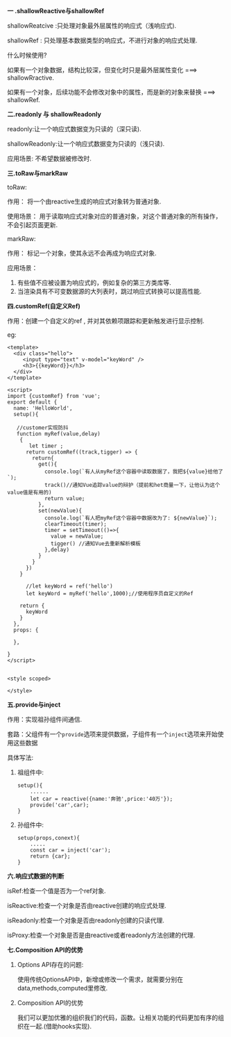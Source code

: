 **一 .shallowReactive与shallowRef**

shallowReatcive :只处理对象最外层属性的响应式（浅响应式).

shallowRef : 只处理基本数据类型的响应式，不进行对象的响应式处理.

什么时候使用? 

   如果有一个对象数据，结构比较深，但变化时只是最外层属性变化 ===> shallowRractive.

如果有一个对象，后续功能不会修改对象中的属性，而是新的对象来替换 ===> shallowRef.

**二.readonly 与 shallowReadonly**

readonly:让一个响应式数据变为只读的（深只读).

shallowReadonly:让一个响应式数据变为只读的（浅只读).

应用场景: 不希望数据被修改时.



**三.toRaw与markRaw**

toRaw: 

  作用： 将一个由reactive生成的响应式对象转为普通对象.

 使用场景： 用于读取响应式对象对应的普通对象，对这个普通对象的所有操作，不会引起页面更新.

markRaw:

 作用： 标记一个对象，使其永远不会再成为响应式对象.

应用场景： 

1. 有些值不应被设置为响应式的，例如复杂的第三方类库等.
2. 当渲染具有不可变数据源的大列表时，跳过响应式转换可以提高性能.

**四.customRef(自定义Ref)**

作用：创建一个自定义的ref , 并对其依赖项跟踪和更新触发进行显示控制.

eg:

```vue
<template>
  <div class="hello">
     <input type="text" v-model="keyWord" />
     <h3>{{keyWord}}</h3>
  </div>
</template>

<script>
import {customRef} from 'vue';
export default {
  name: 'HelloWorld',
  setup(){
   
   //customer实现防抖
   function myRef(value,delay)
    {
       let timer ;
      return customRef((track,tigger) => {
        return{
          get(){
            console.log(`有人从myRef这个容器中读取数据了，我把${value}给他了`);
            track()//通知Vue追踪value的辩护（提前和het商量一下，让他认为这个value值是有用的)
            return value;
          },
          set(newValue){
            console.log(`有人把myRef这个容器中数据改为了: ${newValue}`);
            clearTimeout(timer);
            timer = setTimeout(()=>{
              value = newValue;
              tigger() //通知Vue去重新解析模板
            },delay)
          }
        }
      })
    }

      //let keyWord = ref('hello')
      let keyWord = myRef('hello',1000);//使用程序员自定义的Ref

    return {
      keyWord
    }
  },
  props: {
  
  },
  
}
</script>


<style scoped>

</style>
```

**五.provide与inject**

作用：实现祖孙组件间通信.

套路：父组件有一个`provide`选项来提供数据，子组件有一个`inject`选项来开始使用这些数据

具体写法:

1. 祖组件中:

   ```vue
   setup(){
       ......
       let car = reactive({name:'奔驰',price:'40万'});
       provide('car',car);
   }
   ```

2. 孙组件中:

   ```vue
   setup(props,conext){
       .....
       const car = inject('car');
       return {car};
   }
   ```

**六.响应式数据的判断**

isRef:检查一个值是否为一个ref对象.

isReactive:检查一个对象是否由reactive创建的响应式处理.

isReadonly:检查一个对象是否由readonly创建的只读代理.

isProxy:检查一个对象是否是由reactive或者readonly方法创建的代理.

**七.Composition API的优势**

1. Options API存在的问题:

   使用传统OptionsAPI中，新增或修改一个需求，就需要分别在data,methods,computed里修改.

2. Composition API的优势

   我们可以更加优雅的组织我们的代码，函数。让相关功能的代码更加有序的组织在一起.(借助hooks实现).



